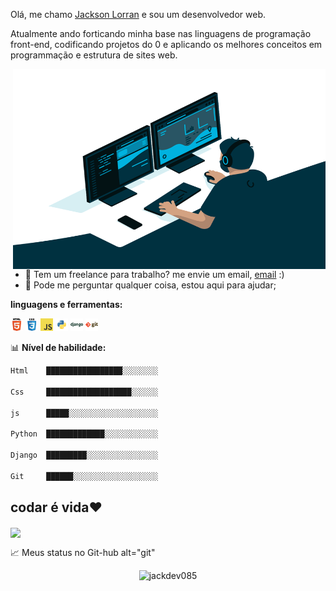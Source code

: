 Olá, me chamo [Jackson Lorran](https://jackson-lorran.vercel.app) e sou um desenvolvedor web. 

Atualmente ando forticando minha base nas linguagens de programação front-end, 
codificando projetos do 0 e aplicando os melhores conceitos em programmação e estrutura de sites web.


  <img align="right" alt="GIF" src="https://github.com/JackDev085/jackdev085/blob/main/code.gif?raw=true" width="500" height="320" />
  
- 💼 Tem um freelance para trabalho? me envie um email, [email](mailto:computadordb@gmail.com) :)
- 💬 Pode me perguntar qualquer coisa, estou aqui para ajudar;

**linguagens e ferramentas:**  

<code><img height="20" src="https://raw.githubusercontent.com/github/explore/80688e429a7d4ef2fca1e82350fe8e3517d3494d/topics/html/html.png"></code>
<code><img height="20" src="https://raw.githubusercontent.com/github/explore/80688e429a7d4ef2fca1e82350fe8e3517d3494d/topics/css/css.png"></code>
<code><img height="20" src="https://raw.githubusercontent.com/github/explore/80688e429a7d4ef2fca1e82350fe8e3517d3494d/topics/javascript/javascript.png"></code>
<code><img height="20" src="https://raw.githubusercontent.com/github/explore/5c058a388828bb5fde0bcafd4bc867b5bb3f26f3/topics/python/python.png"></code>
<code><img height="20" src="https://raw.githubusercontent.com/github/explore/80688e429a7d4ef2fca1e82350fe8e3517d3494d/topics/django/django.png"></code>
<code><img height="20" src="https://raw.githubusercontent.com/github/explore/80688e429a7d4ef2fca1e82350fe8e3517d3494d/topics/git/git.png"></code>

📊 **Nível de habilidade:**
<!--começo habilidades-->

```txt
Html    █████████████████░░░░░░░░

Css     ███████████████████░░░░░░

js      █████░░░░░░░░░░░░░░░░░░░░ 

Python  █████████████░░░░░░░░░░░░

Django  █████████░░░░░░░░░░░░░░░░ 

Git     ██████░░░░░░░░░░░░░░░░░░░
```
<!--fim habilidades-->

<!-- Gostou dos conteúdos no meu repositório e quer me dar uma café? Link abaixo🥺👉👈

<a href="https://www.buymeacoffee.com/abhisheknaiidu" target="_blank"><img src="https://cdn.buymeacoffee.com/buttons/v2/default-red.png" alt="Buy Me A Coffee" width="150" ></a> -->



## codar é vida❤️
<img align="center"  src="https://media.giphy.com/media/v1.Y2lkPTc5MGI3NjExdzNwMDZybHg4cWZ0dTV6d2FkcDhpMDU3aXNzZDRqOHhrdWE4M3J0MCZlcD12MV9pbnRlcm5hbF9naWZfYnlfaWQmY3Q9Zw/f9XgHHnPnDjOF1hWpl/giphy.gif">


📈 Meus status no Git-hub  alt="git"

<p align="center"> <img src="https://github-readme-stats.vercel.app/api?username=jackdev085&show_icons=true&theme=gotham" alt="jackdev085" />